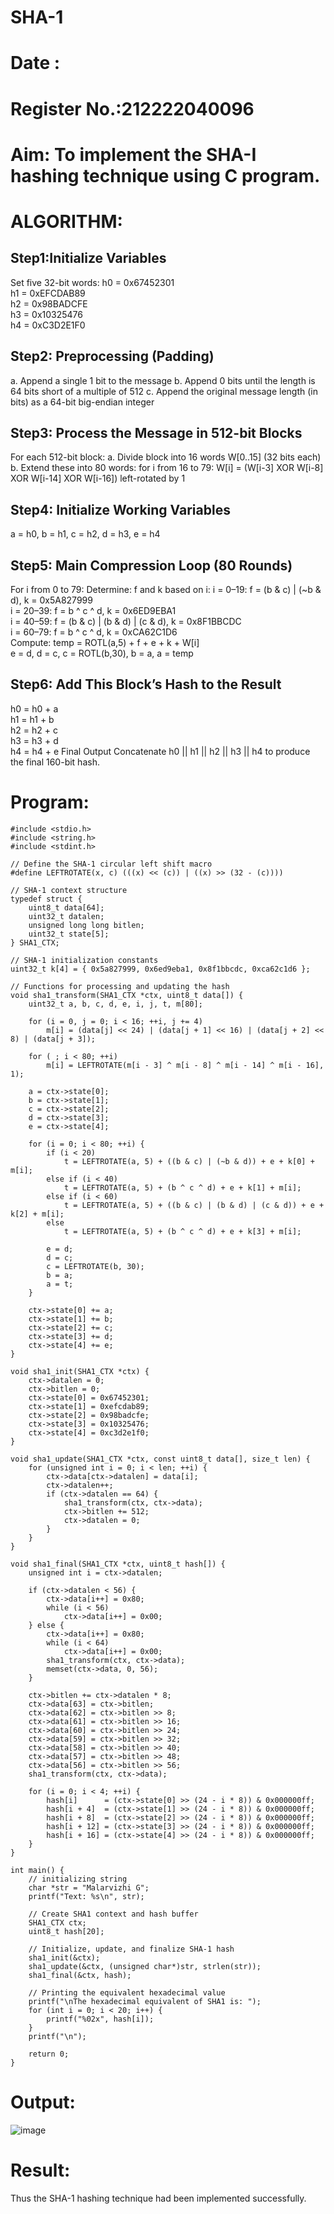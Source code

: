 # SHA-1
# Date : 
# Register No.:212222040096
# Aim: To implement the SHA-I hashing technique using C program. 
# ALGORITHM:
## Step1:Initialize Variables
Set five 32-bit words:
h0 = 0x67452301  
h1 = 0xEFCDAB89  
h2 = 0x98BADCFE  
h3 = 0x10325476  
h4 = 0xC3D2E1F0
## Step2: Preprocessing (Padding)
a. Append a single 1 bit to the message
b. Append 0 bits until the length is 64 bits short of a multiple of 512
c. Append the original message length (in bits) as a 64-bit big-endian integer
## Step3: Process the Message in 512-bit Blocks
For each 512-bit block: a. Divide block into 16 words W[0..15] (32 bits each)
b. Extend these into 80 words:
for i from 16 to 79:
W[i] = (W[i-3] XOR W[i-8] XOR W[i-14] XOR W[i-16]) left-rotated by 1
## Step4: Initialize Working Variables
a = h0, b = h1, c = h2, d = h3, e = h4
## Step5: Main Compression Loop (80 Rounds)
For i from 0 to 79:
Determine: f and k based on i:
i =  0–19: f = (b & c) | (~b & d), k = 0x5A827999  
i = 20–39: f = b ^ c ^ d,           k = 0x6ED9EBA1  
i = 40–59: f = (b & c) | (b & d) | (c & d), k = 0x8F1BBCDC  
i = 60–79: f = b ^ c ^ d,           k = 0xCA62C1D6  
Compute:
temp = ROTL(a,5) + f + e + k + W[i]  
e = d, d = c, c = ROTL(b,30), b = a, a = temp
## Step6: Add This Block’s Hash to the Result
h0 = h0 + a  
h1 = h1 + b  
h2 = h2 + c  
h3 = h3 + d  
h4 = h4 + e
Final Output
Concatenate h0 || h1 || h2 || h3 || h4 to produce the final 160-bit hash.


# Program:
```
#include <stdio.h>
#include <string.h>
#include <stdint.h>

// Define the SHA-1 circular left shift macro
#define LEFTROTATE(x, c) (((x) << (c)) | ((x) >> (32 - (c))))

// SHA-1 context structure
typedef struct {
    uint8_t data[64];
    uint32_t datalen;
    unsigned long long bitlen;
    uint32_t state[5];
} SHA1_CTX;

// SHA-1 initialization constants
uint32_t k[4] = { 0x5a827999, 0x6ed9eba1, 0x8f1bbcdc, 0xca62c1d6 };

// Functions for processing and updating the hash
void sha1_transform(SHA1_CTX *ctx, uint8_t data[]) {
    uint32_t a, b, c, d, e, i, j, t, m[80];
    
    for (i = 0, j = 0; i < 16; ++i, j += 4)
        m[i] = (data[j] << 24) | (data[j + 1] << 16) | (data[j + 2] << 8) | (data[j + 3]);
    
    for ( ; i < 80; ++i)
        m[i] = LEFTROTATE(m[i - 3] ^ m[i - 8] ^ m[i - 14] ^ m[i - 16], 1);
    
    a = ctx->state[0];
    b = ctx->state[1];
    c = ctx->state[2];
    d = ctx->state[3];
    e = ctx->state[4];
    
    for (i = 0; i < 80; ++i) {
        if (i < 20)
            t = LEFTROTATE(a, 5) + ((b & c) | (~b & d)) + e + k[0] + m[i];
        else if (i < 40)
            t = LEFTROTATE(a, 5) + (b ^ c ^ d) + e + k[1] + m[i];
        else if (i < 60)
            t = LEFTROTATE(a, 5) + ((b & c) | (b & d) | (c & d)) + e + k[2] + m[i];
        else
            t = LEFTROTATE(a, 5) + (b ^ c ^ d) + e + k[3] + m[i];
        
        e = d;
        d = c;
        c = LEFTROTATE(b, 30);
        b = a;
        a = t;
    }
    
    ctx->state[0] += a;
    ctx->state[1] += b;
    ctx->state[2] += c;
    ctx->state[3] += d;
    ctx->state[4] += e;
}

void sha1_init(SHA1_CTX *ctx) {
    ctx->datalen = 0;
    ctx->bitlen = 0;
    ctx->state[0] = 0x67452301;
    ctx->state[1] = 0xefcdab89;
    ctx->state[2] = 0x98badcfe;
    ctx->state[3] = 0x10325476;
    ctx->state[4] = 0xc3d2e1f0;
}

void sha1_update(SHA1_CTX *ctx, const uint8_t data[], size_t len) {
    for (unsigned int i = 0; i < len; ++i) {
        ctx->data[ctx->datalen] = data[i];
        ctx->datalen++;
        if (ctx->datalen == 64) {
            sha1_transform(ctx, ctx->data);
            ctx->bitlen += 512;
            ctx->datalen = 0;
        }
    }
}

void sha1_final(SHA1_CTX *ctx, uint8_t hash[]) {
    unsigned int i = ctx->datalen;
    
    if (ctx->datalen < 56) {
        ctx->data[i++] = 0x80;
        while (i < 56)
            ctx->data[i++] = 0x00;
    } else {
        ctx->data[i++] = 0x80;
        while (i < 64)
            ctx->data[i++] = 0x00;
        sha1_transform(ctx, ctx->data);
        memset(ctx->data, 0, 56);
    }
    
    ctx->bitlen += ctx->datalen * 8;
    ctx->data[63] = ctx->bitlen;
    ctx->data[62] = ctx->bitlen >> 8;
    ctx->data[61] = ctx->bitlen >> 16;
    ctx->data[60] = ctx->bitlen >> 24;
    ctx->data[59] = ctx->bitlen >> 32;
    ctx->data[58] = ctx->bitlen >> 40;
    ctx->data[57] = ctx->bitlen >> 48;
    ctx->data[56] = ctx->bitlen >> 56;
    sha1_transform(ctx, ctx->data);
    
    for (i = 0; i < 4; ++i) {
        hash[i]      = (ctx->state[0] >> (24 - i * 8)) & 0x000000ff;
        hash[i + 4]  = (ctx->state[1] >> (24 - i * 8)) & 0x000000ff;
        hash[i + 8]  = (ctx->state[2] >> (24 - i * 8)) & 0x000000ff;
        hash[i + 12] = (ctx->state[3] >> (24 - i * 8)) & 0x000000ff;
        hash[i + 16] = (ctx->state[4] >> (24 - i * 8)) & 0x000000ff;
    }
}

int main() {
    // initializing string
    char *str = "Malarvizhi G";
    printf("Text: %s\n", str);
    
    // Create SHA1 context and hash buffer
    SHA1_CTX ctx;
    uint8_t hash[20];
    
    // Initialize, update, and finalize SHA-1 hash
    sha1_init(&ctx);
    sha1_update(&ctx, (unsigned char*)str, strlen(str));
    sha1_final(&ctx, hash);
    
    // Printing the equivalent hexadecimal value
    printf("\nThe hexadecimal equivalent of SHA1 is: ");
    for (int i = 0; i < 20; i++) {
        printf("%02x", hash[i]);
    }
    printf("\n");

    return 0;
}
```
# Output:
![image](https://github.com/user-attachments/assets/5e72f683-a19b-44ff-9ed7-040de39728d1)

# Result:
Thus the SHA-1 hashing technique had been implemented successfully.

